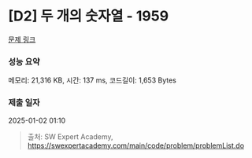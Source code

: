 # [D2] 두 개의 숫자열 - 1959 

[문제 링크](https://swexpertacademy.com/main/code/problem/problemDetail.do?contestProbId=AV5PpoFaAS4DFAUq) 

### 성능 요약

메모리: 21,316 KB, 시간: 137 ms, 코드길이: 1,653 Bytes

### 제출 일자

2025-01-02 01:10



> 출처: SW Expert Academy, https://swexpertacademy.com/main/code/problem/problemList.do